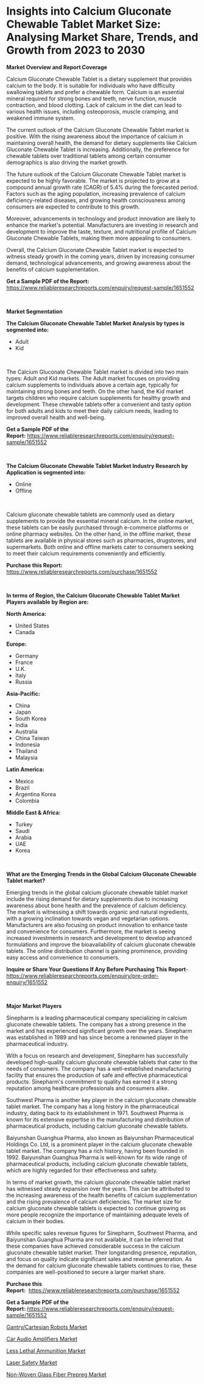 <p><h1>Insights into Calcium Gluconate Chewable Tablet Market Size: Analysing Market Share, Trends, and Growth from 2023 to 2030</h1></p><p><strong>Market Overview and Report Coverage</strong></p>
<p><p>Calcium Gluconate Chewable Tablet is a dietary supplement that provides calcium to the body. It is suitable for individuals who have difficulty swallowing tablets and prefer a chewable form. Calcium is an essential mineral required for strong bones and teeth, nerve function, muscle contraction, and blood clotting. Lack of calcium in the diet can lead to various health issues, including osteoporosis, muscle cramping, and weakened immune system.</p><p>The current outlook of the Calcium Gluconate Chewable Tablet market is positive. With the rising awareness about the importance of calcium in maintaining overall health, the demand for dietary supplements like Calcium Gluconate Chewable Tablet is increasing. Additionally, the preference for chewable tablets over traditional tablets among certain consumer demographics is also driving the market growth.</p><p>The future outlook of the Calcium Gluconate Chewable Tablet market is expected to be highly favorable. The market is projected to grow at a compound annual growth rate (CAGR) of 5.4% during the forecasted period. Factors such as the aging population, increasing prevalence of calcium deficiency-related diseases, and growing health consciousness among consumers are expected to contribute to this growth.</p><p>Moreover, advancements in technology and product innovation are likely to enhance the market's potential. Manufacturers are investing in research and development to improve the taste, texture, and nutritional profile of Calcium Gluconate Chewable Tablets, making them more appealing to consumers.</p><p>Overall, the Calcium Gluconate Chewable Tablet market is expected to witness steady growth in the coming years, driven by increasing consumer demand, technological advancements, and growing awareness about the benefits of calcium supplementation.</p></p>
<p><strong>Get a Sample PDF of the Report:</strong> <a href="https://www.reliableresearchreports.com/enquiry/request-sample/1651552">https://www.reliableresearchreports.com/enquiry/request-sample/1651552</a></p>
<p>&nbsp;</p>
<p><strong>Market Segmentation</strong></p>
<p><strong>The Calcium Gluconate Chewable Tablet Market Analysis by types is segmented into:</strong></p>
<p><ul><li>Adult</li><li>Kid</li></ul></p>
<p>&nbsp;</p>
<p><p>The Calcium Gluconate Chewable Tablet market is divided into two main types: Adult and Kid markets. The Adult market focuses on providing calcium supplements to individuals above a certain age, typically for maintaining strong bones and teeth. On the other hand, the Kid market targets children who require calcium supplements for healthy growth and development. These chewable tablets offer a convenient and tasty option for both adults and kids to meet their daily calcium needs, leading to improved overall health and well-being.</p></p>
<p><strong>Get a Sample PDF of the Report:</strong>&nbsp;<a href="https://www.reliableresearchreports.com/enquiry/request-sample/1651552">https://www.reliableresearchreports.com/enquiry/request-sample/1651552</a></p>
<p>&nbsp;</p>
<p><strong>The Calcium Gluconate Chewable Tablet Market Industry Research by Application is segmented into:</strong></p>
<p><ul><li>Online</li><li>Offline</li></ul></p>
<p>&nbsp;</p>
<p><p>Calcium gluconate chewable tablets are commonly used as dietary supplements to provide the essential mineral calcium. In the online market, these tablets can be easily purchased through e-commerce platforms or online pharmacy websites. On the other hand, in the offline market, these tablets are available in physical stores such as pharmacies, drugstores, and supermarkets. Both online and offline markets cater to consumers seeking to meet their calcium requirements conveniently and efficiently.</p></p>
<p><strong>Purchase this Report:</strong>&nbsp; <a href="https://www.reliableresearchreports.com/purchase/1651552">https://www.reliableresearchreports.com/purchase/1651552</a></p>
<p>&nbsp;</p>
<p><strong>In terms of Region, the Calcium Gluconate Chewable Tablet Market Players available by Region are:</strong></p>
<p>
    <p> <strong> North America: </strong>
        <ul>
            <li>United States</li>
            <li>Canada</li>
        </ul>
        </p> 
    <p> <strong> Europe: </strong>
        <ul>
            <li>Germany</li>
            <li>France</li>
            <li>U.K.</li>
            <li>Italy</li>
            <li>Russia</li>
        </ul>
        </p> 
    <p> <strong> Asia-Pacific: </strong>
        <ul>
            <li>China</li>
            <li>Japan</li>
            <li>South Korea</li>
            <li>India</li>
            <li>Australia</li>
            <li>China Taiwan</li>
            <li>Indonesia</li>
            <li>Thailand</li>
            <li>Malaysia</li>
        </ul>
        </p> 
    <p> <strong> Latin America: </strong>
        <ul>
            <li>Mexico</li>
            <li>Brazil</li>
            <li>Argentina Korea</li>
            <li>Colombia</li>
        </ul>
        </p> 
    <p> <strong> Middle East & Africa: </strong>
        <ul>
            <li>Turkey</li>
            <li>Saudi</li>
            <li>Arabia</li>
            <li>UAE</li>
            <li>Korea</li>
        </ul>
    </p>
    </p>
<p>&nbsp;</p>
<p><strong>What are the Emerging Trends in the Global Calcium Gluconate Chewable Tablet market?</strong></p>
<p><p>Emerging trends in the global calcium gluconate chewable tablet market include the rising demand for dietary supplements due to increasing awareness about bone health and the prevalence of calcium deficiency. The market is witnessing a shift towards organic and natural ingredients, with a growing inclination towards vegan and vegetarian options. Manufacturers are also focusing on product innovation to enhance taste and convenience for consumers. Furthermore, the market is seeing increased investments in research and development to develop advanced formulations and improve the bioavailability of calcium gluconate chewable tablets. The online distribution channel is gaining prominence, providing easy access and convenience to consumers.</p></p>
<p><strong>Inquire or Share Your Questions If Any Before Purchasing This Report</strong>- <a href="https://www.reliableresearchreports.com/enquiry/pre-order-enquiry/1651552">https://www.reliableresearchreports.com/enquiry/pre-order-enquiry/1651552</a></p>
<p>&nbsp;</p>
<p><strong>Major Market Players</strong></p>
<p><p>Sinepharm is a leading pharmaceutical company specializing in calcium gluconate chewable tablets. The company has a strong presence in the market and has experienced significant growth over the years. Sinepharm was established in 1989 and has since become a renowned player in the pharmaceutical industry. </p><p>With a focus on research and development, Sinepharm has successfully developed high-quality calcium gluconate chewable tablets that cater to the needs of consumers. The company has a well-established manufacturing facility that ensures the production of safe and effective pharmaceutical products. Sinepharm's commitment to quality has earned it a strong reputation among healthcare professionals and consumers alike.</p><p>Southwest Pharma is another key player in the calcium gluconate chewable tablet market. The company has a long history in the pharmaceutical industry, dating back to its establishment in 1971. Southwest Pharma is known for its extensive expertise in the manufacturing and distribution of pharmaceutical products, including calcium gluconate chewable tablets.</p><p>Baiyunshan Guanghua Pharma, also known as Baiyunshan Pharmaceutical Holdings Co. Ltd, is a prominent player in the calcium gluconate chewable tablet market. The company has a rich history, having been founded in 1992. Baiyunshan Guanghua Pharma is well-known for its wide range of pharmaceutical products, including calcium gluconate chewable tablets, which are highly regarded for their effectiveness and safety.</p><p>In terms of market growth, the calcium gluconate chewable tablet market has witnessed steady expansion over the years. This can be attributed to the increasing awareness of the health benefits of calcium supplementation and the rising prevalence of calcium deficiencies. The market size for calcium gluconate chewable tablets is expected to continue growing as more people recognize the importance of maintaining adequate levels of calcium in their bodies.</p><p>While specific sales revenue figures for Sinepharm, Southwest Pharma, and Baiyunshan Guanghua Pharma are not available, it can be inferred that these companies have achieved considerable success in the calcium gluconate chewable tablet market. Their longstanding presence, reputation, and focus on quality indicate significant sales and revenue generation. As the demand for calcium gluconate chewable tablets continues to rise, these companies are well-positioned to secure a larger market share.</p></p>
<p><strong>Purchase this Report:</strong>&nbsp;&nbsp;<a href="https://www.reliableresearchreports.com/purchase/1651552">https://www.reliableresearchreports.com/purchase/1651552</a></p>
<p></p>
<p><strong>Get a Sample PDF of the Report:</strong>&nbsp;<a href="https://www.reliableresearchreports.com/enquiry/request-sample/1651552">https://www.reliableresearchreports.com/enquiry/request-sample/1651552</a></p>
<p><p><a href="https://www.linkedin.com/pulse/gantrycartesian-robots-market-size-share/">Gantry/Cartesian Robots Market</a></p><p><a href="https://medium.com/@edenkrajcik/car-audio-amplifiers-market-size-growth-forecast-2023-2030-0a54af54e6f8">Car Audio Amplifiers Market</a></p><p><a href="https://www.linkedin.com/pulse/less-lethal-ammunition-market-research-report-provides-thorough/">Less Lethal Ammunition Market</a></p><p><a href="https://medium.com/@jasonmartin866/laser-safety-market-size-growth-forecast-2023-2030-061493d9bd7c">Laser Safety Market</a></p><p><a href="https://www.linkedin.com/pulse/non-woven-glass-fiber-prepreg-market-research-report/">Non-Woven Glass Fiber Prepreg Market</a></p></p>